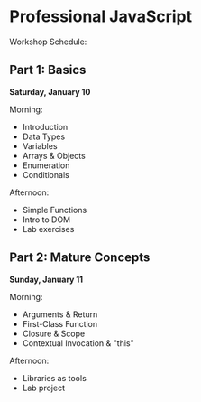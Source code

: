 # Professional JavaScript

Workshop Schedule:

## Part 1: Basics
**Saturday, January 10**

Morning:
 - Introduction
 - Data Types
 - Variables
 - Arrays & Objects
 - Enumeration
 - Conditionals

Afternoon:
 - Simple Functions
 - Intro to DOM
 - Lab exercises

## Part 2: Mature Concepts
**Sunday, January 11**

Morning:
 - Arguments & Return
 - First-Class Function
 - Closure & Scope
 - Contextual Invocation & "this"

Afternoon:
 - Libraries as tools
 - Lab project